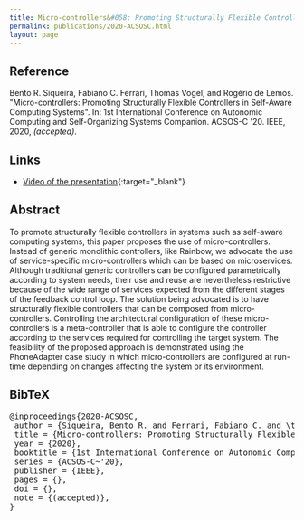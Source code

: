 ```yaml
---
title: Micro-controllers&#058; Promoting Structurally Flexible Controllers in Self-Aware Computing Systems
permalink: publications/2020-ACSOSC.html
layout: page
---
```


## Reference
Bento R. Siqueira, Fabiano C. Ferrari, Thomas Vogel, and Rogério de Lemos. "Micro-controllers: Promoting Structurally Flexible Controllers in Self-Aware Computing Systems". In: 1st International Conference on Autonomic Computing and Self-Organizing Systems Companion. ACSOS-C '20. IEEE, 2020, _(accepted)_.

## Links
* [Video of the presentation](https://www.youtube.com/watch?v=mNT64knfeUM){:target="_blank"}


## Abstract
To promote structurally flexible controllers in systems such as self-aware computing systems, this paper proposes the use of micro-controllers. Instead of generic monolithic controllers, like Rainbow, we advocate the use of service-specific micro-controllers which can be based on microservices. Although traditional generic controllers can be configured parametrically according to system needs, their use and reuse are nevertheless restrictive because of the wide range of services expected from the different stages of the feedback control loop. The solution being advocated is to have structurally flexible controllers that can be composed from micro-controllers. Controlling the architectural configuration of these micro-controllers is a meta-controller that is able to configure the controller according to the services required for controlling the target system. The feasibility of the proposed approach is demonstrated using the PhoneAdapter case study in which micro-controllers are configured at run-time depending on changes affecting the system or its environment.


## BibTeX

<div class="bibtex">
<pre>@inproceedings{2020-ACSOSC,
 author = {Siqueira, Bento R. and Ferrari, Fabiano C. and \textbf{Thomas Vogel} and de Lemos, Rogério},
 title = {Micro-controllers: Promoting Structurally Flexible	Controllers in Self-Aware Computing Systems},
 year = {2020},
 booktitle = {1st International Conference on Autonomic Computing and Self-Organizing Systems Companion},
 series = {ACSOS-C~'20},
 publisher = {IEEE},
 pages = {},
 doi = {},
 note = {(accepted)},
}</pre>
</div>
